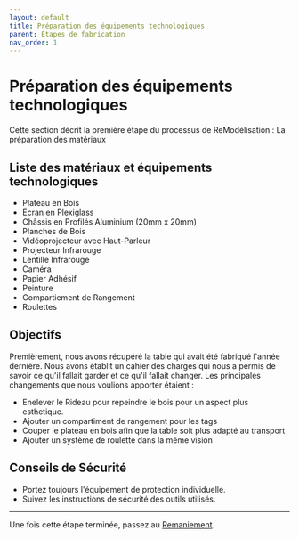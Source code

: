 ```yaml
---
layout: default
title: Préparation des équipements technologiques
parent: Etapes de fabrication
nav_order: 1
---
```


# Préparation des équipements technologiques 

Cette section décrit la première étape du processus de ReModélisation : La préparation des matériaux

## Liste des matériaux et équipements technologiques 

- Plateau en Bois 
- Écran en Plexiglass
- Châssis en Profilés Aluminium (20mm x 20mm)
- Planches de Bois 
- Vidéoprojecteur avec Haut-Parleur
- Projecteur Infrarouge 
- Lentille Infrarouge
- Caméra
- Papier Adhésif 
- Peinture 
- Compartiement de Rangement  
- Roulettes  

## Objectifs

Premièrement, nous avons récupéré la table qui avait été fabriqué l'année dernière. Nous avons établit un cahier des charges qui nous a permis de savoir ce qu'il fallait garder et ce qu'il fallait changer. Les principales changements que nous voulions apporter étaient : 
- Enelever le Rideau pour repeindre le bois pour un aspect plus esthetique. 
- Ajouter un compartiment de rangement pour les tags 
- Couper le plateau en bois afin que la table soit plus adapté au transport 
- Ajouter un système de roulette dans la même vision 

## Conseils de Sécurité

- Portez toujours l'équipement de protection individuelle.
- Suivez les instructions de sécurité des outils utilisés.

---

Une fois cette étape terminée, passez au [Remaniement](/Remaniement).






